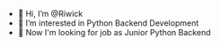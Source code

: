 - 👋 Hi, I’m @Riwick
- 👀 I’m interested in Python Backend Development
- 🌱 Now I'm looking for job as Junior Python Backend 

<!---
Riwick/Riwick is a ✨ special ✨ repository because its `README.md` (this file) appears on your GitHub profile.
You can click the Preview link to take a look at your changes.
--->
